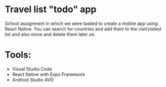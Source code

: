 # Travel list "todo" app
School assignment in which we were tasked to create a mobile app using React Native. You can search for countries and add them to the vist/visited list and also move and delete them later on.

# Tools:
* Visual Studio Code
* React Native with Expo Framework
* Android Studio AVD
